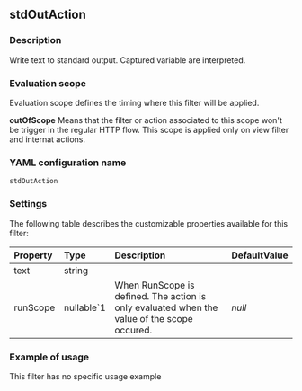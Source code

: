 ## stdOutAction

### Description

Write text to standard output. Captured variable are interpreted.

### Evaluation scope

Evaluation scope defines the timing where this filter will be applied. 

**outOfScope** Means that the filter or action associated to this scope won't be trigger in the regular HTTP flow. This scope is applied only on view filter and internat actions.

### YAML configuration name

    stdOutAction

### Settings

The following table describes the customizable properties available for this filter: 

| Property | Type | Description | DefaultValue |
| :------- | :------- | :------- | -------- |
| text | string |  |  |
| runScope | nullable`1 | When RunScope is defined. The action is only evaluated when the value of the scope occured. | *null* |

### Example of usage

This filter has no specific usage example


